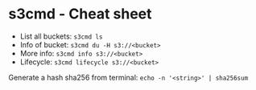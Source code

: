 # s3cmd - Cheat sheet
- List all buckets: ``` s3cmd ls ```
- Info of bucket: ``` s3cmd du -H s3://<bucket> ```
- More info: ``` s3cmd info s3://<bucket> ```
- Lifecycle: ``` s3cmd lifecycle s3://<bucket> ```


 Generate a hash sha256 from terminal:  ``` echo -n '<string>' | sha256sum ```
